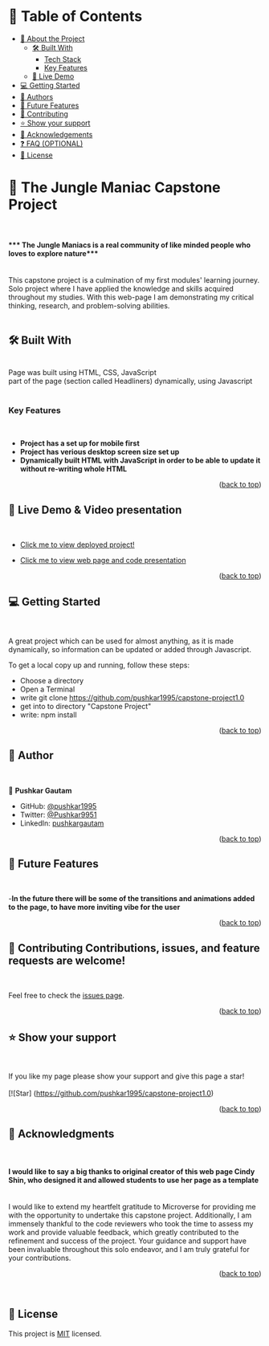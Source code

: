 <a name="readme-top"></a>

# 📗 Table of Contents

- [📖 About the Project](#about-project)
  - [🛠 Built With](#built-with)
    - [Tech Stack](#tech-stack)
    - [Key Features](#key-features)
  - [🚀 Live Demo](#live-demo)
- [💻 Getting Started](#getting-started)
- [👥 Authors](#authors)
- [🔭 Future Features](#future-features)
- [🤝 Contributing](#contributing)
- [⭐️ Show your support](#support)
- [🙏 Acknowledgements](#acknowledgements)
- [❓ FAQ (OPTIONAL)](#faq)
- [📝 License](#license)


# 📖 The Jungle Maniac Capstone Project <a name="about-project"></a>
<br>


#### *** The Jungle Maniacs is a real community of like minded people who loves to explore nature*** ####
<br>
This capstone project is a culmination of my first modules' learning journey. Solo project where I have applied the knowledge and skills acquired throughout my studies. With this web-page I am demonstrating my critical thinking, research, and problem-solving abilities.
<br>
<br>

## 🛠 Built With <a name="built-with"></a>
<br>


  <summary>Page was built using HTML, CSS, JavaScript<br>
  part of the page (section called Headliners) dynamically, using Javascript</summary>

<br>

### Key Features <a name="key-features"></a>

<br>

- **Project has a set up for mobile first**
- **Project has verious desktop screen size set up**
- **Dynamically built HTML with JavaScript in order to be able to update it without re-writing whole HTML**


<p align="right">(<a href="#readme-top">back to top</a>)</p>



## 🚀 Live Demo & Video presentation <a name="live-demo"></a> <a name='video'></a>
<br>

- [Click me to view deployed project!]()

- [Click me to view web page and code presentation]()

<p align="right">(<a href="#readme-top">back to top</a>)</p>


## 💻 Getting Started <a name="getting-started"></a>
<br>

A great project which can be used for almost anything, as it is made dynamically, so information can be updated or added through Javascript.

To get a local copy up and running, follow these steps:
<br>
- Choose a directory
- Open a Terminal
- write git clone https://github.com/pushkar1995/capstone-project1.0
- get into to directory "Capstone Project"
- write: npm install

<p align="right">(<a href="#readme-top">back to top</a>)</p>


## 👥 Author <a name="authors"></a>
<br>


👤 **Pushkar Gautam**

- GitHub: [@pushkar1995](https://github.com/pushkar1995)
- Twitter: [@Pushkar9951](https://twitter.com/Pushkar9951)
- LinkedIn: [pushkargautam](https://www.linkedin.com/in/pushkar-gautam-94a385271/)


<p align="right">(<a href="#readme-top">back to top</a>)</p>



## 🔭 Future Features <a name="future-features"></a>
<br>

-**In the future there will be some of the transitions and animations added to the page, to have more inviting vibe for the user**


<p align="right">(<a href="#readme-top">back to top</a>)</p>


## 🤝 Contributing <a name="contributing"></a>Contributions, issues, and feature requests are welcome!
<br>

Feel free to check the [issues page](https://github.com/pushkar1995/capstone-project1.0/issues).

<p align="right">(<a href="#readme-top">back to top</a>)</p>



## ⭐️ Show your support <a name="support"></a>
<br>

If you like my page please show your support and give this page a star!
<br>
<br>
[![Star]
(https://github.com/pushkar1995/capstone-project1.0)



<p align="right">(<a href="#readme-top">back to top</a>)</p>


## 🙏 Acknowledgments <a name="acknowledgements"></a>
<br>

#### **I would like to say a big thanks to original creator of this web page Cindy Shin, who designed it and allowed students to use her page as a template** ####

<br>
I would like to extend my heartfelt gratitude to Microverse for providing me with the opportunity to undertake this capstone project. Additionally, I am immensely thankful to the code reviewers who took the time to assess my work and provide valuable feedback, which greatly contributed to the refinement and success of the project. Your guidance and support have been invaluable throughout this solo endeavor, and I am truly grateful for your contributions.

<p align="right">(<a href="#readme-top">back to top</a>)</p>
<br>

## 📝 License <a name="license"></a>

This project is [MIT](https://github.com/pushkar1995/capstone-project1.0/blob/main/LICENSE) licensed.